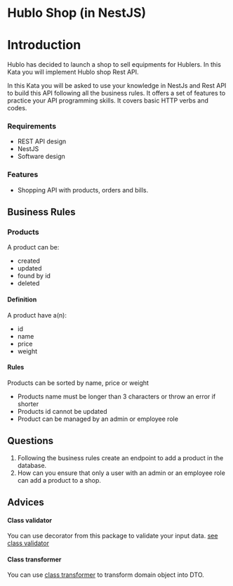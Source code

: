 # Hublo Shop (in NestJS)

# Introduction 
Hublo has decided to launch a shop to sell equipments for Hublers.
In this Kata you will implement Hublo shop Rest API.

In this Kata you will be asked to use your knowledge in NestJs and Rest API to build this API following all the business
rules. It offers a set of features to practice your API programming skills. It covers basic HTTP verbs and codes.

### Requirements 

  * REST API design 
  * NestJS 
  * Software design

### Features
  * Shopping API with products, orders and bills.

## Business Rules 

### Products

A product can be: 

* created
* updated
* found by id
* deleted

#### Definition

A product have a(n):

* id
* name
* price
* weight

#### Rules

Products can be sorted by name, price or weight

- Products name must be longer than 3 characters or throw an error if shorter
- Products id cannot be updated
- Product can be managed by an admin or employee role

## Questions 

1. Following the business rules create an endpoint to add a product in the database.
2. How can you ensure that only a user with an admin or an employee role can add a product to a shop.

## Advices

#### Class validator 

You can use decorator from this package to validate your input data. [see class validator](https://github.com/typestack/class-validator)

#### Class transformer

You can use [class transformer](https://github.com/typestack/class-transformer) to transform domain object into DTO.

